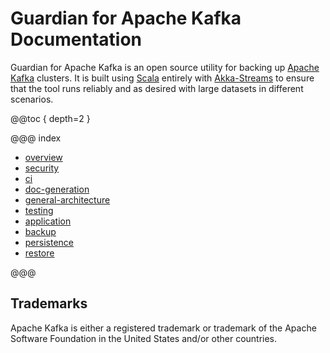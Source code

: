 # Guardian for Apache Kafka Documentation

Guardian for Apache Kafka is an open source utility for backing up [Apache Kafka](https://kafka.apache.org/) clusters.
It is built using [Scala](https://www.scala-lang.org/) entirely
with [Akka-Streams](https://doc.akka.io/docs/akka/current/stream/index.html)
to ensure that the tool runs reliably and as desired with large datasets in different scenarios.

@@toc { depth=2 }

@@@ index

* [overview](overview.md)
* [security](security.md)
* [ci](ci.md)
* [doc-generation](doc-generation.md)
* [general-architecture](general-architecture/index.md)
* [testing](testing/index.md)
* [application](application/index.md)
* [backup](backup/index.md)
* [persistence](persistence/index.md)
* [restore](restore/index.md)

@@@

## Trademarks

Apache Kafka is either a registered trademark or trademark of the Apache Software Foundation in the United States and/or
other countries.
